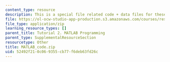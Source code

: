```yaml
---
content_type: resource
description: This is a special file related code + data files for these tutorial examples.
file: https://ol-ocw-studio-app-production.s3.amazonaws.com/courses/res-9-003-brains-minds-and-machines-summer-course-summer-2015/52492f210c069355cb77f6deb63fd26c_MATLAB_code.zip
file_type: application/zip
learning_resource_types: []
parent_title: Tutorial 2. MATLAB Programming
parent_type: SupplementalResourceSection
resourcetype: Other
title: MATLAB_code.zip
uid: 52492f21-0c06-9355-cb77-f6deb63fd26c
---
```

